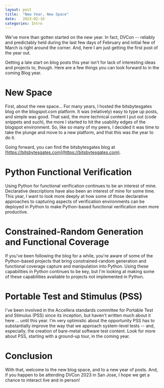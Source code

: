 ```yaml
---
layout: post
title:  "New Year, New Space"
date:   2023-02-16
categories: Intro
---
```


We've more than gotten started on the new year. In fact, DVCon -- reliably
and predictably held during the last few days of February and initial 
few of March is right around the corner. And, here I am just getting the
first post of the year out.

Getting a late start on blog posts this year isn't for lack of interesting
ideas and projects to, though. Here are a few things you can look forward 
to in the coming Blog year.

# New Space
First, about the new space... For many years, I hosted the bitsbytesgates 
blog on the blogspot.com platform.
It was (relatively) easy to type up posts, and simple was good. That said,
the more technical content I put out (code snippets and such), the more I 
started to hit the usability edges of the blogspot environment. So, like
so many of my peers, I decided it was time to take the plunge and move 
to a new platform, and that this was the year to do it.

Going forward, you can find the bitsbytesgates blog at [https://bitsbytesgates.com](https://bitsbytesgates.com).

# Python Functional Verification
Using Python for functional verification continues to be an interest of
mine. Declarative descriptions have also been an interest of mine for some time. 
This year, I want to look more deeply at how some of those declarative
approaches to capturing aspects of verification environments can be deployed
in Python to make Python-based functional verification even more productive.

# Constrained-Random Generation and Functional Coverage
If you've been following the blog for a while, you're aware of some of the
Python-based projects that bring constrained-random generation and 
functional coverage capture and manipulation into Python. Using these
capabilities in Python continues to be key, but I'm looking at making 
some of these capabilities available to projects not implemented in 
Python. 

# Portable Test and Stimulus (PSS)
I've been involved in the Accellera standards committee for 
Portable Test and Stimulus (PSS) since its inception, but haven't written
much about it here ... until this year. I'm very optimistic about the 
opportunity PSS has to substantially improve the way that we approach
system-level tests -- and, especially, the creation of bare-metal software
test content. Look for more about PSS, starting with a ground-up tour, in
the coming year.


# Conclusion
With that, welcome to the new blog space, and to a new year of posts. And,
if you happen to be attending DVCon 2023 in San Jose, I hope we get a
chance to interact live and in person!


